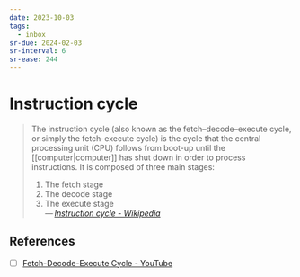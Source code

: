 ```yaml
---
date: 2023-10-03
tags:
  - inbox
sr-due: 2024-02-03
sr-interval: 6
sr-ease: 244
---
```


# Instruction cycle

> The instruction cycle (also known as the fetch–decode–execute cycle, or simply
> the fetch-execute cycle) is the cycle that the central processing unit (CPU)
> follows from boot-up until the [[computer|computer]] has shut down in order
> to process instructions. It is composed of three main stages:
> 1. The fetch stage
> 2. The decode stage
> 3. The execute stage\
> — <cite>[Instruction cycle - Wikipedia](https://en.wikipedia.org/wiki/Instruction_cycle)</cite>

## References

- [ ] [Fetch-Decode-Execute Cycle - YouTube](https://www.youtube.com/watch?v=XM4lGflQFvA)
